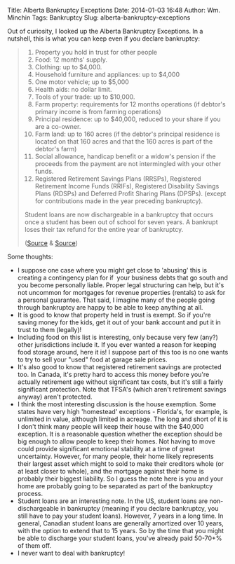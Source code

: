 Title: Alberta Bankruptcy Exceptions
Date: 2014-01-03 16:48
Author: Wm. Minchin
Tags: Bankruptcy
Slug: alberta-bankruptcy-exceptions

Out of curiosity, I looked up the Alberta Bankruptcy Exceptions. In a nutshell,
this is what you can keep even if you declare bankruptcy:

>
> 1. Property you hold in trust for other people
> 2. Food: 12 months' supply.
> 3. Clothing: up to $4,000.
> 4. Household furniture and appliances: up to $4,000
> 5. One motor vehicle; up to $5,000
> 6. Health aids: no dollar limit.
> 7. Tools of your trade: up to $10,000.
> 8. Farm property: requirements for 12 months operations (if debtor's primary
>    income is from farming operations)
> 9. Principal residence: up to $40,000, reduced to your share if you are a
>    co-owner.
> 10. Farm land: up to 160 acres (if the debtor's principal residence is
>     located on that 160 acres and that the 160 acres is part of the debtor's
>     farm)
> 11. Social allowance, handicap benefit or a widow's pension if the proceeds
>     from the payment are not intermingled with your other funds.
> 12. Registered Retirement Savings Plans (RRSPs), Registered Retirement Income
>     Funds (RRIFs), Registered Disability Savings Plans (RDSPs) and Deferred
>     Profit Sharing Plans (DPSPs). (except for contributions made in the year
>     preceding bankruptcy).
>
> Student loans are now dischargeable in a bankruptcy that occurs once a
> student has been out of school for seven years. A bankrupt loses their tax
> refund for the entire year of bankruptcy.
>
> ([Source](http://www.bankruptcy-canada.ca/what-i-keep-or-lose-in-bankruptcy-in-canada/bankruptcy-exemptions-in-canada.htm)
> &
> [Source](http://alberta.bankruptcycanada.com/alberta-bankruptcy-exemptions.htm))

Some thoughts:

- I suppose one case where you might get close to 'abusing' this is creating a
  contingency plan for if  your business debts that go south and you become
  personally liable. Proper legal structuring can help, but it's not uncommon
  for mortgages for revenue properties (rentals) to ask for a personal
  guarantee. That said, I imagine many of the people going through bankruptcy
  are happy to be able to keep anything at all.
- It is good to know that property held in trust is exempt. So if you're saving
  money for the kids, get it out of your bank account and put it in trust to
  them (legally)!
- Including food on this list is interesting, only because very few (any?)
  other jurisdictions include it. If you ever wanted a reason for keeping food
  storage around, here it is! I suppose part of this too is no one wants to try
  to sell your "used" food at garage sale prices.
- It's also good to know that registered retirement savings are protected too.
  In Canada, it's pretty hard to access this money before you're actually
  retirement age without significant tax costs, but it's still a fairly
  significant protection. Note that TFSA's (which aren't retirement savings
  anyway) aren't protected.
- I think the most interesting discussion is the house exemption. Some states
  have very high 'homestead' exceptions - Florida's, for example, is unlimited
  in value, although limited in acreage. The long and short of it is I don't
  think many people will keep their house with the $40,000 exception. It is a
  reasonable question whether the exception should be big enough to allow
  people to keep their homes. Not having to move could provide significant
  emotional stability at a time of great uncertainty. However, for many people,
  their home likely represents their largest asset which might to sold to make
  their creditors whole (or at least closer to whole), and the mortgage against
  their home is probably their biggest liability. So I guess the note here is
  you and your home are probably going to be separated as part of the
  bankruptcy process.
- Student loans are an interesting note. In the US, student loans are
  non-dischargeable in bankruptcy (meaning if you declare bankruptcy, you still
  have to pay your student loans). However, 7 years in a long time. In general,
  Canadian student loans are generally amortized over 10 years, with the option
  to extend that to 15 years. So by the time that you might be able to
  discharge your student loans, you've already paid 50-70+% of them off.
- I never want to deal with bankruptcy!
